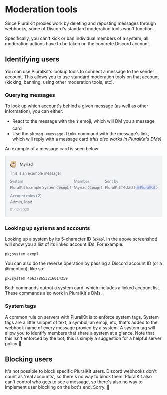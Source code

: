 # Moderation tools
Since PluralKit proxies work by deleting and reposting messages through webhooks, some of Discord's standard moderation tools won't function.

Specifically, you can't kick or ban individual members of a system; all moderation actions have to be taken on the concrete Discord account.

## Identifying users
You can use PluralKit's lookup tools to connect a message to the sender account. This allows you to use standard moderation tools on that account (kicking, banning, using other moderation tools, etc).

### Querying messages
To look up which account's behind a given message (as well as other information), you can either:

- React to the message with the :question: emoji, which will DM you a message card
- Use the `pk;msg <message-link>` command with the message's link, which will reply with a message card *(this also works in PluralKit's DMs)*

An example of a message card is seen below:

![Example of a message query card](../assets/ExampleQuery.png)

### Looking up systems and accounts
Looking up a system by its 5-character ID (`exmpl` in the above screenshot) will show you a list of its linked account IDs. For example:

    pk;system exmpl

You can also do the reverse operation by passing a Discord account ID (or a @mention), like so:

    pk;system 466378653216014359

Both commands output a system card, which includes a linked account list. These commands also work in PluralKit's DMs.

### System tags
A common rule on servers with PluralKit is to enforce system tags. System tags are a little snippet of text, a symbol, an emoji, etc, that's added to the webhook name of every message proxied by a system. A system tag will allow you to identify members that share a system at a glance. Note that this isn't enforced by the bot; this is simply a suggestion for a helpful server policy :slightly_smiling_face:

## Blocking users
It's not possible to block specific PluralKit users. Discord webhooks don't count as 'real accounts', so there's no way to block them. PluralKit also can't control who gets to see a message, so there's also no way to implement user blocking on the bot's end. Sorry. :slightly_frowning_face: